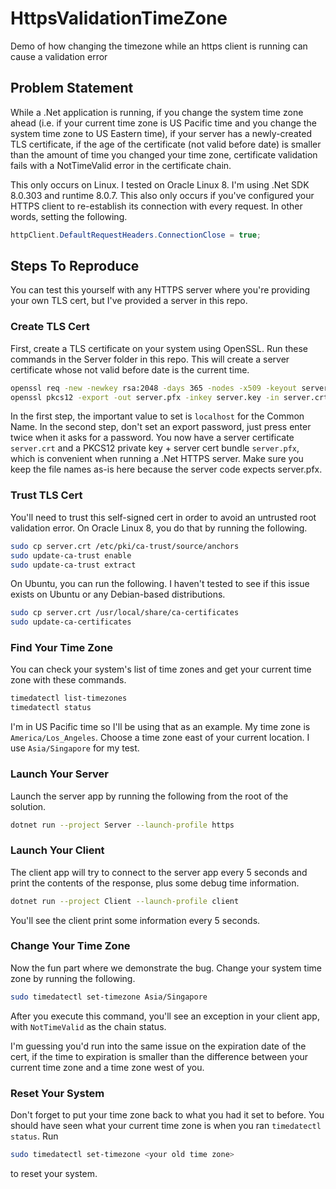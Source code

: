 # HttpsValidationTimeZone
Demo of how changing the timezone while an https client is running can cause a validation error

## Problem Statement
While a .Net application is running, if you change the system time zone ahead (i.e. if your current time zone is US Pacific time and you change the system time zone to US Eastern time),
if your server has a newly-created TLS certificate, if the age of the certificate (not valid before date) is smaller than the amount of time you changed your time zone, certificate
validation fails with a NotTimeValid error in the certificate chain.

This only occurs on Linux. I tested on Oracle Linux 8. I'm using .Net SDK 8.0.303 and runtime 8.0.7.
This also only occurs if you've configured your HTTPS client to re-establish its connection with every request.
In other words, setting the following.

```csharp
httpClient.DefaultRequestHeaders.ConnectionClose = true;
```

## Steps To Reproduce
You can test this yourself with any HTTPS server where you're providing your own TLS cert, but I've provided a server in this repo.

### Create TLS Cert
First, create a TLS certificate on your system using OpenSSL.
Run these commands in the Server folder in this repo.
This will create a server certificate whose not valid before date is the current time.

```bash
openssl req -new -newkey rsa:2048 -days 365 -nodes -x509 -keyout server.key -out server.crt
openssl pkcs12 -export -out server.pfx -inkey server.key -in server.crt
```

In the first step, the important value to set is `localhost` for the Common Name.
In the second step, don't set an export password, just press enter twice when it asks for a password.
You now have a server certificate `server.crt` and a PKCS12 private key + server cert bundle `server.pfx`, which is convenient when running a .Net HTTPS server.
Make sure you keep the file names as-is here because the server code expects server.pfx.

### Trust TLS Cert
You'll need to trust this self-signed cert in order to avoid an untrusted root validation error.
On Oracle Linux 8, you do that by running the following.

```bash
sudo cp server.crt /etc/pki/ca-trust/source/anchors
sudo update-ca-trust enable
sudo update-ca-trust extract
```

On Ubuntu, you can run the following. I haven't tested to see if this issue exists on Ubuntu or any Debian-based distributions.

```bash
sudo cp server.crt /usr/local/share/ca-certificates
sudo update-ca-certificates
```

### Find Your Time Zone
You can check your system's list of time zones and get your current time zone with these commands.

```bash
timedatectl list-timezones
timedatectl status
```

I'm in US Pacific time so I'll be using that as an example. My time zone is `America/Los_Angeles`.
Choose a time zone east of your current location. I use `Asia/Singapore` for my test.

### Launch Your Server
Launch the server app by running the following from the root of the solution.

```bash
dotnet run --project Server --launch-profile https
```

### Launch Your Client
The client app will try to connect to the server app every 5 seconds and print the contents of the response, plus some debug time information.

```bash
dotnet run --project Client --launch-profile client
```

You'll see the client print some information every 5 seconds.

### Change Your Time Zone
Now the fun part where we demonstrate the bug. Change your system time zone by running the following.

```bash
sudo timedatectl set-timezone Asia/Singapore
```

After you execute this command, you'll see an exception in your client app, with `NotTimeValid` as the chain status.

I'm guessing you'd run into the same issue on the expiration date of the cert, if the time to expiration is smaller than the difference between your current time zone and a time zone west of you.

### Reset Your System
Don't forget to put your time zone back to what you had it set to before.
You should have seen what your current time zone is when you ran `timedatectl status`. Run

```bash
sudo timedatectl set-timezone <your old time zone>
```

to reset your system.
